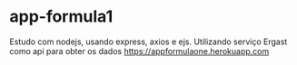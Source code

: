 # app-formula1
Estudo com nodejs, usando express, axios e ejs. Utilizando serviço Ergast como api para obter os dados
https://appformulaone.herokuapp.com

